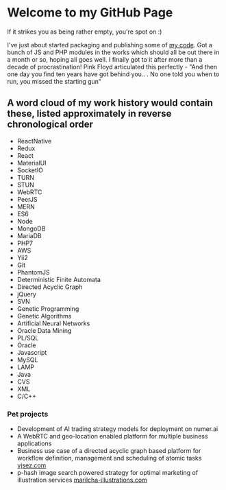 # Welcome to my GitHub Page

If it strikes you as being rather empty, you're spot on :)

I've just about started packaging and publishing some of [my code](https://github.com/numbervine). Got a bunch of JS and PHP modules in the works which should all be out there in a month or so, hoping all goes well. I finally got to it after more than a decade of procrastination! Pink Floyd articulated this perfectly - "And then one day you find ten years have got behind you.. . No one told you when to run, you missed the starting gun"

## A word cloud of my work history would contain these, listed approximately in reverse chronological order
- ReactNative
- Redux
- React
- MaterialUI
- SocketIO
- TURN
- STUN
- WebRTC
- PeerJS
- MERN
- ES6
- Node
- MongoDB
- MariaDB
- PHP7
- AWS
- Yii2
- Git
- PhantomJS
- Deterministic Finite Automata
- Directed Acyclic Graph
- jQuery
- SVN
- Genetic Programming
- Genetic Algorithms
- Artificial Neural Networks
- Oracle Data Mining
- PL/SQL
- Oracle
- Javascript
- MySQL
- LAMP
- Java
- CVS
- XML
- C/C++

### Pet projects
- Development of AI trading strategy models for deployment on numer.ai
- A WebRTC and geo-location enabled platform for multiple business applications
- Business use case of a directed acyclic graph based platform for workflow definition, management and scheduling of atomic tasks [vjsez.com](https://vjsez.com)
- p-hash image search powered strategy for optimal marketing of illustration services [marilcha-illustrations.com](https://marilcha-illustrations.com)


